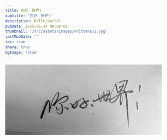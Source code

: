 ```yaml
---
title: 你好，世界!
subtitle: '你好，世界!'
description: Hello,world!
pubDate: 2025-01-14 00:00:00
thumbnail: '/src/assets/images/writtens/1.jpg'
lastModDate: ''
toc: true
share: true
ogImage: false
---
```



![你好，世界!](/src/assets/images/writtens/1.jpg)


